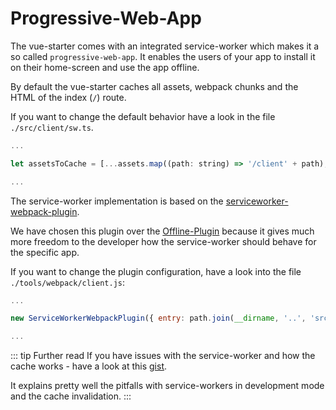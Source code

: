 # Progressive-Web-App

The vue-starter comes with an integrated service-worker which makes it a so called `progressive-web-app`.
It enables the users of your app to install it on their home-screen and use the app offline.

By default the vue-starter caches all assets, webpack chunks and the HTML of the index (`/`) route.

If you want to change the default behavior have a look in the file `./src/client/sw.ts`.

```js
...

let assetsToCache = [...assets.map((path: string) => '/client' + path), '../', '../manifest.json'];

...
```

The service-worker implementation is based on the [serviceworker-webpack-plugin](https://github.com/oliviertassinari/serviceworker-webpack-plugin).

We have chosen this plugin over the [Offline-Plugin](https://github.com/NekR/offline-plugin) because it gives much more
freedom to the developer how the service-worker should behave for the specific app.

If you want to change the plugin configuration, have a look into the file `./tools/webpack/client.js`:

```js
...

new ServiceWorkerWebpackPlugin({ entry: path.join(__dirname, '..', 'src/client/sw.ts') }),

...
```

::: tip Further read
If you have issues with the service-worker and how the cache works - have a look at this [gist](https://gist.github.com/Rich-Harris/fd6c3c73e6e707e312d7c5d7d0f3b2f9).

It explains pretty well the pitfalls with service-workers in development mode and the cache invalidation.
:::
